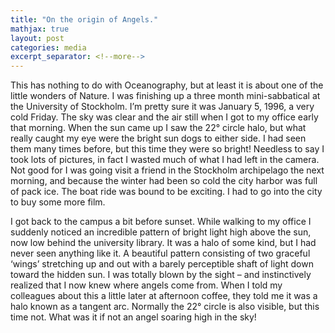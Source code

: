 ```yaml
---
title: "On the origin of Angels."
mathjax: true
layout: post
categories: media
excerpt_separator: <!--more-->
---
```


This has nothing to do with Oceanography, but at least it is about one of the little wonders of Nature. I was finishing up a three month mini-sabbatical at the University of Stockholm. I’m pretty sure it was January 5, 1996, a very cold Friday. The sky was clear and the air still when I got to my office early that morning. When the sun came up I saw the 22° circle halo, but what really caught my eye were the bright sun dogs to either side. I had seen them many times before, but this time they were so bright! Needless to say I took lots of pictures, in fact I wasted much of what I had left in the camera. Not good for I was going visit a friend in the Stockholm archipelago the next morning, and because the winter had been so cold the city harbor was full of pack ice. The boat ride was bound to be exciting. I had to go into the city to buy some more film. 
<!--more-->

I got back to the campus a bit before sunset. While walking to my office I suddenly noticed an incredible pattern of bright light high above the sun, now low behind the university library. It was a halo of some kind, but I had never seen anything like it. A beautiful pattern consisting of two graceful ‘wings’ stretching up and out with a barely perceptible shaft of light down toward the hidden sun. I was totally blown by the sight – and instinctively realized that I now knew where angels come from. When I told my colleagues about this a little later at afternoon coffee, they told me it was a halo known as a tangent arc. Normally the 22° circle is also visible, but this time not. What was it if not an angel soaring high in the sky! 
